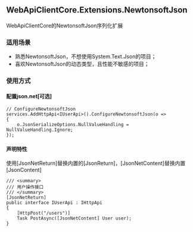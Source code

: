 ## WebApiClientCore.Extensions.NewtonsoftJson　　　　　　　　　　　　　　　　　　
WebApiClientCore的NewtonsoftJson序列化扩展

### 适用场景
* 熟悉NewtonsoftJson，不想使用System.Text.Json的项目；
* 喜欢NewtonsoftJson的动态类型，且性能不敏感的项目；
 
### 使用方式
#### 配置json.net[可选]
```
// ConfigureNewtonsoftJson
services.AddHttpApi<IUserApi>().ConfigureNewtonsoftJson(o =>
{
    o.JsonSerializeOptions.NullValueHandling = NullValueHandling.Ignore;
});
```
 
#### 声明特性
使用[JsonNetReturn]替换内置的[JsonReturn]，[JsonNetContent]替换内置[JsonContent]
```
/// <summary>
/// 用户操作接口
/// </summary>
[JsonNetReturn]
public interface IUserApi : IHttpApi
{
    [HttpPost("/users")]
    Task PostAsync([JsonNetContent] User user);
}
```